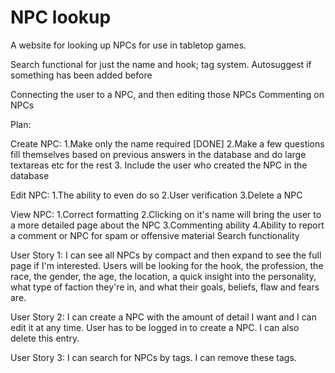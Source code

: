 # NPC lookup

A website for looking up NPCs for use in tabletop games. 

Search functional for just the name and hook; tag system.
Autosuggest if something has been added before 

Connecting the user to a NPC, and then editing those NPCs
Commenting on NPCs

Plan: 

Create NPC:
1.Make only the name required [DONE]
2.Make a few questions fill themselves based on previous answers in the database and do large textareas etc for the rest
3. Include the user who created the NPC in the database

Edit NPC:
1.The ability to even do so
2.User verification
3.Delete a NPC

View NPC:
1.Correct formatting
2.Clicking on it's name will bring the user to a more detailed page about the NPC
3.Commenting ability
4.Ability to report a comment or NPC for spam or offensive material
Search functionality

User Story 1: I can see all NPCs by compact and then expand to see the full page if I'm interested. 
  Users will be looking for the hook, the profession, the race, the gender, the age, the location, a quick insight into the personality, what type of faction they're in, and what their goals, beliefs, flaw and fears are.
  
User Story 2: I can create a NPC with the amount of detail I want and I can edit it at any time. User has to be logged in to create a NPC. I can also delete this entry. 

User Story 3: I can search for NPCs by tags. I can remove these tags.